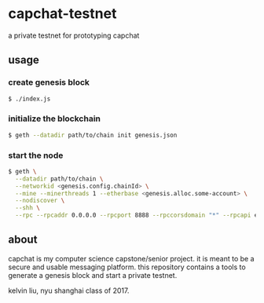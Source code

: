 # capchat-testnet
a private testnet for prototyping capchat

## usage
### create genesis block
```bash
$ ./index.js
```

### initialize the blockchain
```bash
$ geth --datadir path/to/chain init genesis.json
```

### start the node
```bash
$ geth \
  --datadir path/to/chain \
  --networkid <genesis.config.chainId> \
  --mine --minerthreads 1 --etherbase <genesis.alloc.some-account> \
  --nodiscover \
  --shh \
  --rpc --rpcaddr 0.0.0.0 --rpcport 8888 --rpccorsdomain "*" --rpcapi eth,web3,net,shh
```

## about
capchat is my computer science capstone/senior project.
it is meant to be a secure and usable messaging platform.
this repository contains a tools to generate a genesis block and start a private testnet.

kelvin liu, nyu shanghai class of 2017.
